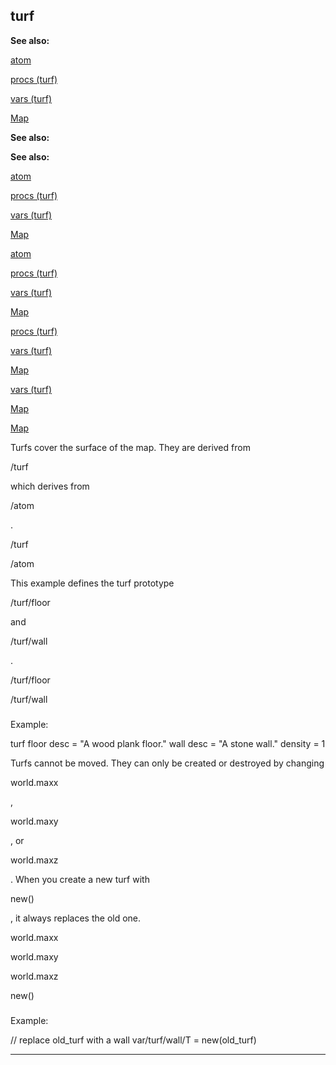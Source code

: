 

 turf
------




**See also:** 


[atom](#/atom) 

[procs (turf)](#/turf/proc) 

[vars (turf)](#/turf/var) 

[Map](#/map) 






**See also:** 

**See also:**

[atom](#/atom) 

[procs (turf)](#/turf/proc) 

[vars (turf)](#/turf/var) 

[Map](#/map) 




[atom](#/atom)

[procs (turf)](#/turf/proc) 

[vars (turf)](#/turf/var) 

[Map](#/map) 



[procs (turf)](#/turf/proc)

[vars (turf)](#/turf/var) 

[Map](#/map) 


[vars (turf)](#/turf/var)

[Map](#/map) 

[Map](#/map)

 Turfs cover the surface of the map. They are derived from
 
 /turf
 
 which derives from
 
 /atom
 
 .




 /turf


 /atom


 This example defines the turf prototype
 
 /turf/floor
 
 and
 
 /turf/wall
 
 .




 /turf/floor


 /turf/wall

### 
 Example:



 turf
 floor
 desc = "A wood plank floor."
 wall
 desc = "A stone wall."
 density = 1


 Turfs cannot be moved. They can only be created or destroyed by changing
 
 world.maxx
 
 ,
 
 world.maxy
 
 , or
 
 world.maxz
 
 . When you
create a new turf with
 
 new()
 
 , it always replaces the old one.




 world.maxx


 world.maxy


 world.maxz


 new()

### 
 Example:



 // replace old\_turf with a wall
var/turf/wall/T = new(old\_turf)



---


